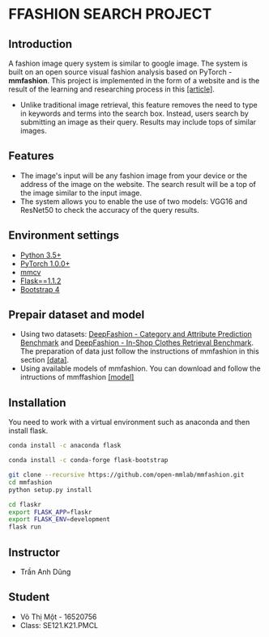 
# FFASHION SEARCH PROJECT

## Introduction
A fashion image query system is similar to google image. The system is built on an open source visual fashion analysis based on PyTorch - **mmfashion**.
This project is implemented in the form of a website and is the result of the learning  and researching process in this [[article]](https://www.cv-foundation.org/openaccess/content_cvpr_2016/papers/Liu_DeepFashion_Powering_Robust_CVPR_2016_paper.pdf).
- Unlike traditional image retrieval, this feature removes the need to type in keywords and terms into the search box. Instead, users search by submitting an image as their query. Results may include tops of similar images.

## Features
- The image's input will be any fashion image from your device or the address of the image on the website. The search result will be a top of the image similar to the input image.
- The system allows you to enable the use of two models: VGG16 and ResNet50 to check the accuracy of the query results.

## Environment settings

- [Python 3.5+](https://www.python.org/)
- [PyTorch 1.0.0+](https://pytorch.org/)
- [mmcv](https://github.com/open-mmlab/mmcv)
- [Flask==1.1.2](https://flask.palletsprojects.com/en/1.1.x/installation/)
- [Bootstrap 4](https://github.com/greyli/bootstrap-flask)
## Prepair dataset and model

- Using two datasets: [DeepFashion - Category and Attribute Prediction Benchmark](http://mmlab.ie.cuhk.edu.hk/projects/DeepFashion/AttributePrediction.html) and [DeepFashion - In-Shop Clothes Retrieval Benchmark](http://mmlab.ie.cuhk.edu.hk/projects/DeepFashion/InShopRetrieval.html). The preparation of data just follow the instructions of mmfashion in this section [[data]](https://github.com/open-mmlab/mmfashion/blob/master/docs/DATA_PREPARATION.md).
- Using available models of mmfashion. You can download and follow the intructions of mmffashion [[model]](https://github.com/open-mmlab/mmfashion/blob/master/docs/DATA_PREPARATION.md)

## Installation
You need to work with a virtual environment such as anaconda and then install flask.
```sh
conda install -c anaconda flask
```
```sh
conda install -c conda-forge flask-bootstrap
```

```sh
git clone --recursive https://github.com/open-mmlab/mmfashion.git
cd mmfashion
python setup.py install
```
```sh
cd flaskr
export FLASK_APP=flaskr
export FLASK_ENV=development
flask run
```
## Instructor
- Trần Anh Dũng

## Student
- Võ Thị Một - 16520756
- Class: SE121.K21.PMCL
